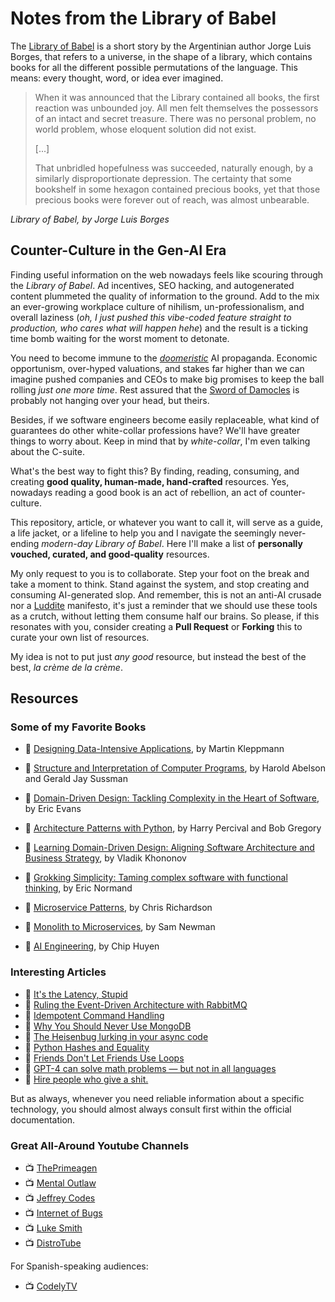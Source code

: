 # Notes from the Library of Babel

The [Library of Babel](https://sites.evergreen.edu/politicalshakespeares/wp-content/uploads/sites/226/2015/12/Borges-The-Library-of-Babel.pdf) is a short story by the Argentinian author Jorge Luis Borges, that refers to a universe, in the shape of a library, which contains books for all the different possible permutations of the language. This means: every thought, word, or idea ever imagined.

> When it was announced that the Library contained all books, the first
> reaction was unbounded joy. All men felt themselves the possessors of an
> intact and secret treasure. There was no personal problem, no world problem,
> whose eloquent solution did not exist.
>
> [...]
>
> That unbridled hopefulness was succeeded, naturally enough, by a
> similarly disproportionate depression. The certainty that some bookshelf in
> some hexagon contained precious books, yet that those precious books
> were forever out of reach, was almost unbearable.

_Library of Babel, by Jorge Luis Borges_

## Counter-Culture in the Gen-AI Era

Finding useful information on the web nowadays feels like scouring through the _Library of Babel_.
Ad incentives, SEO hacking, and autogenerated content plummeted the quality of information to the ground.
Add to the mix an ever-growing workplace culture of nihilism, un-professionalism, and overall laziness (_oh, I just pushed this vibe-coded feature straight to production, who cares what will happen hehe_) and the result is a ticking time bomb waiting for the worst moment to detonate.

You need to become immune to the [_doomeristic_](https://en.wikipedia.org/wiki/Doomer) AI propaganda. Economic opportunism, over-hyped valuations, and stakes far higher than we can imagine pushed companies and CEOs to make big promises to keep the ball rolling _just one more time_. Rest assured that the [Sword of Damocles](https://en.wikipedia.org/wiki/Damocles) is probably not hanging over your head, but theirs.

Besides, if we software engineers become easily replaceable, what kind of guarantees do other white-collar professions have? We'll have greater things to worry about. Keep in mind that by _white-collar_, I'm even talking about the C-suite.

What's the best way to fight this? By finding, reading, consuming, and creating **good quality, human-made, hand-crafted** resources. Yes, nowadays reading a good book is an act of rebellion, an act of counter-culture.

This repository, article, or whatever you want to call it, will serve as a guide, a life jacket, or a lifeline to help you and I navigate the seemingly never-ending _modern-day Library of Babel_. Here I'll make a list of **personally vouched, curated, and good-quality** resources.

My only request to you is to collaborate. Step your foot on the break and take a moment to think. Stand against the system, and stop creating and consuming AI-generated slop. And remember, this is not an anti-AI crusade nor a [Luddite](https://en.wikipedia.org/wiki/Luddite) manifesto, it's just a reminder that we should use these tools as a crutch, without letting them consume half our brains. So please, if this resonates with you, consider creating a **Pull Request** or **Forking** this to curate your own list of resources.

My idea is not to put just _any good_ resource, but instead the best of the best, _la crème de la crème_.

## Resources

### Some of my Favorite Books

- 📘 [Designing Data-Intensive Applications](https://www.goodreads.com/book/show/23463279-designing-data-intensive-applications), by Martin Kleppmann

- 📘 [Structure and Interpretation of Computer Programs](https://www.goodreads.com/book/show/43713.Structure_and_Interpretation_of_Computer_Programs), by Harold Abelson and Gerald Jay Sussman

- 📘 [Domain-Driven Design: Tackling Complexity in the Heart of Software](https://www.goodreads.com/book/show/179133.Domain_Driven_Design), by Eric Evans

- 📘 [Architecture Patterns with Python](https://www.goodreads.com/book/show/50083115-architecture-patterns-with-python), by Harry Percival and Bob Gregory

- 📘 [Learning Domain-Driven Design: Aligning Software Architecture and Business Strategy](https://www.goodreads.com/book/show/57573212-learning-domain-driven-design), by Vladik Khononov

- 📘 [Grokking Simplicity: Taming complex software with functional thinking](https://www.goodreads.com/book/show/52257623-grokking-simplicity), by Eric Normand

- 📘 [Microservice Patterns](https://www.goodreads.com/book/show/34372564-microservice-patterns), by Chris Richardson

- 📘 [Monolith to Microservices](https://www.goodreads.com/book/show/44144499-monolith-to-microservices), by Sam Newman
  
- 📘 [AI Engineering](https://www.goodreads.com/book/show/216848047-ai-engineering), by Chip Huyen

### Interesting Articles

- 📝 [It's the Latency, Stupid](http://www.stuartcheshire.org/rants/latency.html)
- 📝 [Ruling the Event-Driven Architecture with RabbitMQ](https://medium.com/@jordan-temim/ruling-the-event-driven-architecture-with-rabbitmq-534798bdf17e)
- 📝 [Idempotent Command Handling](https://event-driven.io/en/idempotent_command_handling/)
- 📝 [Why You Should Never Use MongoDB](http://www.sarahmei.com/blog/2013/11/11/why-you-should-never-use-mongodb/)
- 📝 [The Heisenbug lurking in your async code](https://textual.textualize.io/blog/2023/02/11/the-heisenbug-lurking-in-your-async-code/)
- 📝 [Python Hashes and Equality](https://hynek.me/articles/hashes-and-equality/)
- 📝 [Friends Don't Let Friends Use Loops](https://bonesmoses.org/2014/friends-dont-let-friends-use-loops/)
- 📝 [GPT-4 can solve math problems — but not in all languages](https://www.artfish.ai/p/gpt4-project-euler-many-languages)
- 📝 [Hire people who give a shit.](https://alexw.substack.com/p/hire)

But as always, whenever you need reliable information about a specific technology, you should almost always consult first within the official documentation.

### Great All-Around Youtube Channels

- 📺 [ThePrimeagen](https://www.youtube.com/@ThePrimeagen)
- 📺 [Mental Outlaw](https://www.youtube.com/@MentalOutlaw)
- 📺 [Jeffrey Codes](https://www.youtube.com/@jeffrey_codes)
- 📺 [Internet of Bugs](https://www.youtube.com/@InternetOfBugs)
- 📺 [Luke Smith](https://www.youtube.com/@LukeSmithxyz)
- 📺 [DistroTube](https://www.youtube.com/@DistroTube)

For Spanish-speaking audiences:

- 📺 [CodelyTV](https://www.youtube.com/@CodelyTV)
